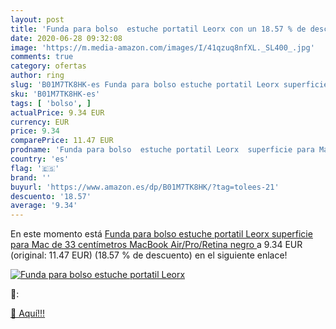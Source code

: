 ```yaml
---
layout: post
title: 'Funda para bolso  estuche portatil Leorx con un 18.57 % de descuento'
date: 2020-06-28 09:32:08
image: 'https://m.media-amazon.com/images/I/41qzuq8nfXL._SL400_.jpg'
comments: true
category: ofertas
author: ring
slug: 'B01M7TK8HK-es Funda para bolso estuche portatil Leorx superficie para...'
sku: 'B01M7TK8HK-es'
tags: [ 'bolso', ]
actualPrice: 9.34 EUR
currency: EUR
price: 9.34
comparePrice: 11.47 EUR
prodname: 'Funda para bolso  estuche portatil Leorx  superficie para Mac de 33 centímetros MacBook Air/Pro/Retina  negro '
country: 'es'
flag: '🇪🇸'
brand: ''
buyurl: 'https://www.amazon.es/dp/B01M7TK8HK/?tag=tolees-21'
descuento: '18.57'
average: '9.34'
---
```


En este momento está [Funda para bolso  estuche portatil Leorx  superficie para Mac de 33 centímetros MacBook Air/Pro/Retina  negro ](https://www.amazon.es/dp/B01M7TK8HK/?tag=tolees-21) a 9.34 EUR (original: 11.47 EUR) (18.57 %  de descuento) en el siguiente enlace!

[![Funda para bolso  estuche portatil Leorx](https://m.media-amazon.com/images/I/41qzuq8nfXL._SL400_.jpg)](https://www.amazon.es/dp/B01M7TK8HK/?tag=tolees-21)

🔎:


[🛒 Aquí!!!](https://www.amazon.es/dp/B01M7TK8HK/?tag=tolees-21)
